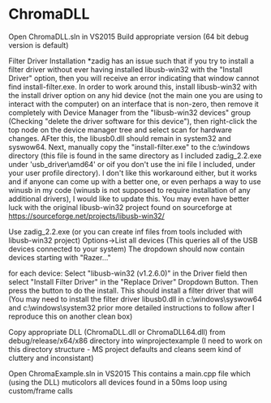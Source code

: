 # ChromaDLL

Open ChromaDLL.sln in VS2015
Build appropriate version (64 bit debug version is default)

Filter Driver Installation
*zadig has an issue such that if you try to install a filter driver without ever having installed libusb-win32 with the "Install Driver" option, then you will receive an error indicating that window cannot find install-filter.exe.
In order to work around this, install libusb-win32 with the install driver option on any hid device (not the main one you are using to interact with the computer) on an interface that is non-zero, then remove it completely with Device Manager from the "libusb-win32 devices" group (Checking "delete the driver software for this device"), then right-click the top node on the device manager tree and select scan for hardware changes.  AFter this, the libusb0.dll should remain in system32 and syswow64.  Next, manually copy the "install-filter.exe" to the c:\windows directory (this file is found in the same directory as I included zadig_2.2.exe under 'usb_driver\amd64' or oif you don't use the ini file I included, under your user profile directory).  I don't like this workaround either, but it works and if anyone can come up with a better one, or even perhaps a way to use winusb in my code (winusb is not supposed to require installation of any additional drivers), I would like to update this.  You may even have better luck with the original libusb-win32 project found on sourceforge at https://sourceforge.net/projects/libusb-win32/

Use zadig_2.2.exe (or you can create inf files from tools included with libusb-win32 project)
Options->List all devices (This queries all of the USB devices connected to your system)
The dropdown should now contain devices starting with "Razer..."

for each device:
Select "libusb-win32 (v1.2.6.0)" in the Driver field
then select "Install Filter Driver" in the "Replace Driver" Dropdown Button.
Then press the button to do the install.
This should install a filter driver that will
(You may need to install the filter driver libusb0.dll in c:\windows\syswow64 and c:\windows\system32 prior
more detailed instructions to follow after I reproduce this on another clean box)

Copy appropriate DLL (ChromaDLL.dll or ChromaDLL64.dll) from debug/release/x64/x86 directory into winprojectexample
(I need to work on this directory structure - MS project defaults and cleans seem kind of cluttery and inconsistant)

Open ChromaExample.sln in VS2015
This contains a main.cpp file which (using the DLL) muticolors all devices found in a 50ms loop using custom/frame calls
